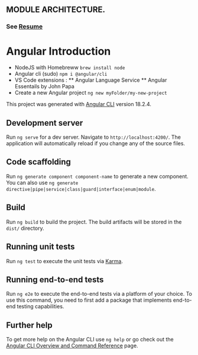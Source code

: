 ## MODULE ARCHITECTURE.
### See [Resume](https://www.udemy.com/course/the-complete-guide-to-angular-2/learn/lecture/43797774#overview)


# Angular Introduction
* NodeJS with Homebreww `brew install node`
* Angular cli (sudo) `npm i @angular/cli`
* VS Code extensions : 
** Angular Language Service
** Angular Essentails by John Papa
* Create a new Angular project `ng new myFolder/my-new-project`

This project was generated with [Angular CLI](https://github.com/angular/angular-cli) version 18.2.4.

## Development server

Run `ng serve` for a dev server. Navigate to `http://localhost:4200/`. The application will automatically reload if you change any of the source files.

## Code scaffolding

Run `ng generate component component-name` to generate a new component. You can also use `ng generate directive|pipe|service|class|guard|interface|enum|module`.

## Build

Run `ng build` to build the project. The build artifacts will be stored in the `dist/` directory.

## Running unit tests

Run `ng test` to execute the unit tests via [Karma](https://karma-runner.github.io).

## Running end-to-end tests

Run `ng e2e` to execute the end-to-end tests via a platform of your choice. To use this command, you need to first add a package that implements end-to-end testing capabilities.

## Further help

To get more help on the Angular CLI use `ng help` or go check out the [Angular CLI Overview and Command Reference](https://angular.dev/tools/cli) page.
